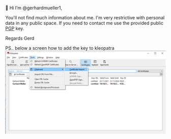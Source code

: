 👋 Hi I’m @gerhardmueller1, 

You'll not find much information about me. 
I'm very restrictive with personal data in any public space. 
If you need to contact me use the provided public 
[PGP](.pgp/Gerhard_Mueller.asc) key.  

Regards
Gerd

PS.. below a screen how to add the key to kleopatra
![kleopatra how to](./images/kleopatra_import_pgp_key.png)


<!---
gerhardmueller1/gerhardmueller1 is a ✨ special ✨ repository because its `README.md` (this file) appears on your GitHub profile.
You can click the Preview link to take a look at your changes.
--->
